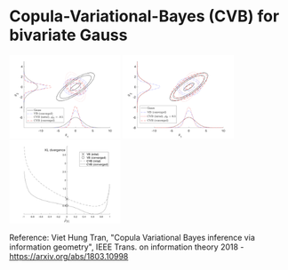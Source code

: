 # Copula-Variational-Bayes (CVB) for bivariate Gauss

<p float="left">
  <img src="./Figures/sec6_Gauss_minus.png" width="200" /> 
  <img src="./Figures/sec6_Gauss_plus.png" width="200" />
  <img src="./Figures/sec6_Gauss_KLD.png" width="200" />
</p>

Reference:
Viet Hung Tran, "Copula Variational Bayes inference via information geometry", IEEE Trans. on information theory 2018 - https://arxiv.org/abs/1803.10998
